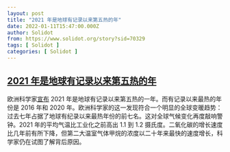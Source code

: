 ```yaml
---
layout: post
title: "2021 年是地球有记录以来第五热的年"
date: 2022-01-11T15:47:00.000Z
author: Solidot
from: https://www.solidot.org/story?sid=70329
tags: [ Solidot ]
categories: [ Solidot ]
---
```

<!--1641916020000-->
[2021 年是地球有记录以来第五热的年](https://www.solidot.org/story?sid=70329)
------

<div>
欧洲科学家<a href="https://www.nytimes.com/2022/01/10/climate/2021-hottest-year.html">宣布</a> 2021 年是地球有记录以来第五热的一年。而有记录以来最热的年份是 2016 年和 2020 年。欧洲科学家的这一发现符合一个明显的全球变暖趋势：过去七年占据了地球有纪录以来最热年份的前七名。这对全球气候变化再度敲响警钟。2021 年的平均气温比工业化之前高出 1.1 到 1.2 摄氏度。二氧化碳的增长速度比几年前有所下降，但第二大温室气体甲烷的浓度以二十年来最快的速度增长，科学家仍在试图了解背后原因。
</div>
